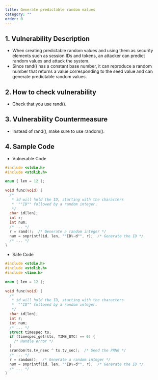 ```yaml
---
title: Generate predictable random values
category: ""
order: 0
---
```


## 1. Vulnerability Description
* When creating predictable random values and using them as security elements such as session IDs and tokens, an attacker can predict random values and attack the system. 
* Since rand() has a constant base number, it can reproduce a random number that returns a value corresponding to the seed value and can generate predictable random values.

## 2. How to check vulnerability
* Check that you use rand().


## 3. Vulnerability Countermeasure
* Instead of rand(), make sure to use random().


## 4. Sample Code
* Vulnerable Code

```c
#include <stdio.h>
#include <stdlib.h>
  
enum { len = 12 };
  
void func(void) {
  /*
   * id will hold the ID, starting with the characters
   *  ""ID"" followed by a random integer.
   */
  char id[len]; 
  int r;
  int num;
  /* ... */
  r = rand();  /* Generate a random integer */
  num = snprintf(id, len, ""ID%-d"", r);  /* Generate the ID */
  /* ... */
}
```


* Safe Code

```c
#include <stdio.h>
#include <stdlib.h>
#include <time.h>
 
enum { len = 12 }; 
 
void func(void) {
  /*
   * id will hold the ID, starting with the characters
   *  ""ID"" followed by a random integer.
   */
  char id[len]; 
  int r;
  int num;
  /* ... */
  struct timespec ts;
  if (timespec_get(&ts, TIME_UTC) == 0) {
    /* Handle error */
  }
  srandom(ts.tv_nsec ^ ts.tv_sec);  /* Seed the PRNG */
  /* ... */
  r = random();  /* Generate a random integer */
  num = snprintf(id, len, ""ID%-d"", r);  /* Generate the ID */
  /* ... */
}
```

